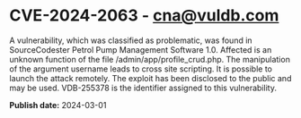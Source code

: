 # CVE-2024-2063 - cna@vuldb.com

A vulnerability, which was classified as problematic, was found in SourceCodester Petrol Pump Management Software 1.0. Affected is an unknown function of the file /admin/app/profile_crud.php. The manipulation of the argument username leads to cross site scripting. It is possible to launch the attack remotely. The exploit has been disclosed to the public and may be used. VDB-255378 is the identifier assigned to this vulnerability.

**Publish date:** 2024-03-01
